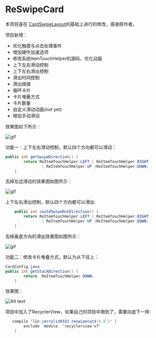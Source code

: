 # ReSwipeCard

本项目是在 [CardSwipeLayout](https://github.com/yuqirong/CardSwipeLayout)的基础上进行的修改，感谢原作者。

项目新增：

- 优化触摸与点击处理事件
- 增加硬件加速选项
- 修改系统ItemTouchHelper的源码，优化动画
- 上下左右滑动控制
- 上下左右滑出控制
- 滑出时间控制
- 滑出阈值
- 循环卡片
- 卡片堆叠方式
- 卡片数量
- 自定义滑动动画(not yet)
- 增加手动滑动

效果图如下所示：

![gif](https://github.com/JerryChan123/ReSwipeCard/blob/dev/pic/gif/normal.gif)



功能一：上下左右滑动控制，默认四个方向都可以滑动：

```java
public int getSwipeDirection() {
        return ReItemTouchHelper.LEFT | ReItemTouchHelper.RIGHT
                | ReItemTouchHelper.UP |ReItemTouchHelper.DOWN;
    }
```

去掉左边滑动的效果图如图所示：

![gif](https://github.com/JerryChan123/ReSwipeCard/blob/dev/pic/gif/no_left_swipe.gif)

上下左右滑出控制，默认四个方向都可以滑出:

```java
    public int couldSwipeOutDirection() {
        return ReItemTouchHelper.LEFT | ReItemTouchHelper.RIGHT
                | ReItemTouchHelper.UP |ReItemTouchHelper.DOWN;
    }
```

去掉垂直方向的滑出效果图如图所示：

![gif](https://github.com/JerryChan123/ReSwipeCard/blob/dev/pic/gif/no_swipe_out_vertical.gif)

功能二：修改卡片堆叠方式，默认为从下往上：

```java
CardConfig.java
public int getStackDirection() {
        return  ReItemTouchHelper.DOWN;
    }
```

效果图：

![Alt text](https://github.com/JerryChan123/ReSwipeCard/blob/dev/pic/img/card_stack.jpg)



项目中加入了RecyclerView，如果自己的项目中用到了，需要向底下一样:

```java
   compile 'lin.jerrylin0322.reswipecard:0.0.1' {
        exclude  module: 'recyclerview-v7'
    }
```



